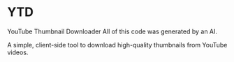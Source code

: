 # YTD
YouTube Thumbnail Downloader
All of this code was generated by an AI.

A simple, client-side tool to download high-quality thumbnails from YouTube videos.
